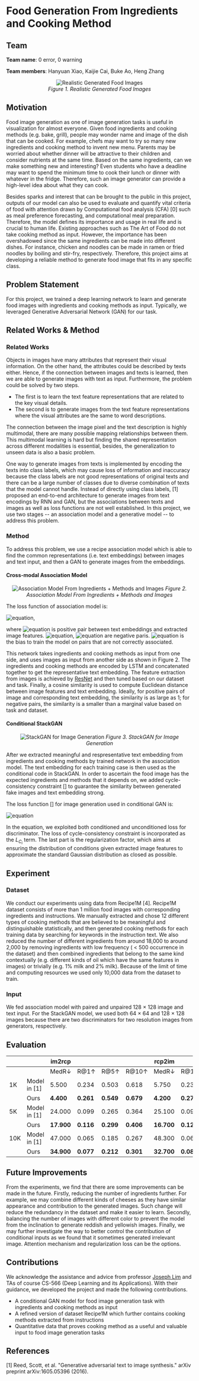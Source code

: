 # Food Generation From Ingredients and Cooking Method
## Team
**Team name**: 0 error, 0 warning

**Team members**: Hanyuan Xiao, Kaijie Cai, Buke Ao, Heng Zhang

<p align="center">
  <img src="img_1.PNG" alt="Realistic Generated Food Images"/>
  <br><em>Figure 1. Realistic Generated Food Images</em></br>
</p>

## Motivation
Food image generation as one of image generation tasks is useful in visualization for almost everyone. Given food ingredients and cooking methods (e.g. bake, grill), people may wonder name and image of the dish that can be cooked. For example, chefs may want to try so many new ingredients and cooking method to invent new menu. Parents may be worried about whether dinner will be attractive to their children and consider nutrients at the same time. Based on the same ingredients, can we make something new and interesting? Even students who have a deadline may want to spend the minimum time to cook their lunch or dinner with whatever in the fridge. Therefore, such an image generator can provide a high-level idea about what they can cook. 

Besides sparks and interest that can be brought to the public in this project, outputs of our model can also be used to evaluate and quantify vital criteria of food with attention drawn by Computational food analysis (CFA) [0] such as meal preference forecasting, and computational meal preparation. Therefore, the model defines its importance and usage in real life and is crucial to human life. Existing approaches such as The Art of Food do not take cooking method as input. However, the importance has been overshadowed since the same ingredients can be made into different dishes. For instance, chicken and noodles can be made in ramen or fried noodles by boiling and stir-fry, respectively. Therefore, this project aims at developing a reliable method to generate food image that fits in any specific class.

## Problem Statement
For this project, we trained a deep learning network to learn and generate food images with ingredients and cooking methods as input. Typically, we leveraged Generative Adversarial Network (GAN) for our task.

## Related Works & Method
### Related Works
Objects in images have many attributes that represent their visual information. On the other hand, the attributes could be described by texts either. Hence, if the connection between images and texts is learned, then we are able to generate images with text as input. Furthermore, the problem could be solved by two steps. 

* The first is to learn the text feature representations that are related to the key visual details.
* The second is to generate images from the text feature representations where the visual attributes are the same to word descriptions.

The connection between the image pixel and the text description is highly multimodal, there are many possible mapping relationships between them. This multimodal learning is hard but finding the shared representation across different modalities is essential, besides, the generalization to unseen data is also a basic problem.

One way to generate images from texts is implemented by encoding the texts into class labels, which may cause loss of information and inaccuracy because the class labels are not good representations of original texts and there can be a large number of classes due to diverse combination of texts that the model cannot handle. Instead of directly using class labels, [1] proposed an end-to-end architecture to generate images from text encodings by RNN and GAN, but the associations between texts and images as well as loss functions are not well established. In this project, we use two stages -- an association model and a generative model -- to address this problem.

### Method
To address this problem, we use a recipe association model which is able to find the common representations (i.e. text embeddings) between images and text input, and then a GAN to generate images from the embeddings.
#### Cross-modal Association Model ####
<p align="center">
  <img src="img_2.jpg" alt="Association Model From Ingredients + Methods and Images"/>
  <em>Figure 2. Association Model From Ingredients + Methods and Images</em>
</p>

The loss function of association model is:

![equation](https://latex.codecogs.com/svg.latex?\inline&space;V(F_p,F_q)=\mathop{\mathbb{E}}_{\hat{p}(r^+,v^+),\hat{p}(v^-)}min([cos[\textbf{p}^+,\textbf{q}^+]-cos[\textbf{p}^+,\textbf{q}^-]-\epsilon],0)\newline\hphantom{asdfasdfsadf}+\mathop{\mathbb{E}}_{\hat{p}(r^+,v^+),\hat{p}(r^-)}min([cos[\textbf{p}^+,\textbf{q}^+]-cos[\textbf{p}^-,\textbf{q}^+]-\epsilon],0)),

where ![equation](https://latex.codecogs.com/svg.latex?\inline&space;(\textbf{p}^+,\textbf{q}^+)) is positive pair between text embeddings and extracted image features. ![equation](https://latex.codecogs.com/svg.latex?\inline&space;(\textbf{p}^+,\textbf{q}^-)), ![equation](https://latex.codecogs.com/svg.latex?\inline&space;(\textbf{p}^-,\textbf{q}^+)) are negative paris. ![equation](https://latex.codecogs.com/svg.latex?\inline&space;\epsilon) is the bias to train the model on pairs that are not correctly associated.

This network takes ingredients and cooking methods as input from one side, and uses images as input from another side as shown in Figure 2. The ingredients and cooking methods are encoded by LSTM and concatenated together to get the representative text embedding. The feature extraction from images is achieved by [ResNet](https://arxiv.org/abs/1512.03385) and then tuned based on our dataset and task. Finally, a cosine similarity is used to compute Euclidean distance between image features and text embedding. Ideally, for positive pairs of image and corresponding text embedding, the similarity is as large as 1; for negative pairs, the similarity is a smaller than a marginal value based on task and dataset.

#### Conditional StackGAN ####
<p align="center">
  <img src="img_3.jpg" alt="StackGAN for Image Generation"/>
  <em>Figure 3. StackGAN for Image Generation</em>
</p>
After we extracted meaningful and respresentative text embedding from ingredients and cooking methods by trained network in the association model. The text embedding for each training case is then used as the conditional code in StackGAN. In order to ascertain the food image has the expected ingredients and methods that it depends on, we added cycle-consistency constraint [] to guarantee the similarity between generated fake images and text embedding strong.

The loss function [] for image generation used in conditional GAN is:

![equation](https://latex.codecogs.com/svg.latex?\inline&space;L_G=\sum_{i=0}^2(L_{G_i}^{cond}+\lambda_{uncond}L_{G_i}^{uncond}-\lambda_{cycle}L_{C_i})+\lambda_{ca}L_{ca})

In the equation, we exploited both conditioned and unconditioned loss for discriminator. The loss of cycle-consistency constraint is  incorporated as the $L_C_i$ term. The last part is the regularization factor, which aims at ensuring the distribution of conditions given extracted image features to approximate the standard Gaussian distribution as closed as possible.

## Experiment
### Dataset
We conduct our experiments using data from Recipe1M [4]. Recipe1M dataset consists of more than 1 million food images with corresponding ingredients and instructions. We manually extracted and chose 12 different types of cooking methods that are believed to be meaningful and distinguishable statistically, and then generated cooking methods for each training data by searching for keywords in the instruction text. We also reduced the number of different ingredients from around 18,000 to around 2,000 by removing ingredients with low frequency ( < 500 occurrence in the dataset) and then combined ingredients that belong to the same kind contextually (e.g. different kinds of oil which have the same features in images) or trivially (e.g. 1% milk and 2% milk). Because of the limit of time and computing resources we used only 10,000 data from the dataset to train.

### Input
We fed association model with paired and unpaired 128 &#215; 128 image and text input. For the StackGAN model, we used both 64 &#215; 64 and 128 &#215; 128 images because there are two discriminators for two resolution images from generators, respectively.

## Evaluation
|     |              | im2rcp      |            |            |             | rcp2im      |            |            |             |
|-----|--------------|-------------|------------|------------|-------------|-------------|------------|------------|-------------|
|     |              | MedR&#8595; | R@1&#8593; | R@5&#8593; | R@10&#8593; | MedR&#8595; | R@1&#8593; | R@5&#8593; | R@10&#8593; |
| 1K  | Model in [1] | 5.500       | 0.234      | 0.503      | 0.618       | 5.750       | 0.230      | 0.491      | 0.615       |
|     | Ours         | **4.400**   | **0.261**  | **0.549**  | **0.679**   | **4.200**   | **0.270**  | **0.556**  | **0.682**   |
| 5K  | Model in [1] | 24.000      | 0.099      | 0.265      | 0.364       | 25.100      | 0.097      | 0.259      | 0.357       |
|     | Ours         | **17.900**  | **0.116**  | **0.299**  | **0.406**   | **16.700**  | **0.129**  | **0.315**  | **0.421**   |
| 10K | Model in [1] | 47.000      | 0.065      | 0.185      | 0.267       | 48.300      | 0.061      | 0.178      | 0.261       |
|     | Ours         | **34.900**  | **0.077**  | **0.212**  | **0.301**   | **32.700**  | **0.088**  | **0.229**  | **0.319**   |


## Future Improvements
From the experiments, we find that there are some improvements can be made in the future. Firstly, reducing the number of ingredients further. For example, we may combine different kinds of cheeses as they have similar appearance and contribution to the generated images. Such change will reduce the redundancy in the dataset and make it easier to learn. Secondly, balancing the number of images with different color to prevent the model from the inclination to generate reddish and yellowish images. Finally, we may further investigate the way to better control the contribution of conditional inputs as we found that it sometimes generated irrelevant image. Attention mechanism and regularization loss can be the options.

## Contributions
We acknowledge the assistance and advice from professor [Joseph Lim](https://viterbi-web.usc.edu/~limjj/) and TAs of course CS-566 (Deep Learning and its Applications). With their guidance, we developed the project and made the following contributions.
* A conditional GAN model for food image generation task with ingredients and cooking methods as input
* A refined version of dataset Recipe1M which further contains cooking methods extracted from instructions
* Quantitative data that proves cooking method as a useful and valuable input to food image generation tasks

## References
[1] Reed, Scott, et al. "Generative adversarial text to image synthesis." arXiv preprint arXiv:1605.05396 (2016).
